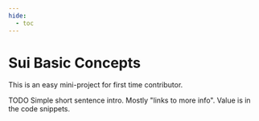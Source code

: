 ```yaml
---
hide:
  - toc
---
```

# Sui Basic Concepts
This is an easy mini-project for first time contributor.

TODO Simple short sentence intro. Mostly "links to more info". Value is in the code snippets.